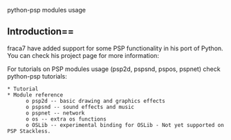 python-psp modules usage

## Introduction==

fraca7 have added support for some PSP functionality in his port of Python. You can check his project page for more information:

For tutorials on PSP modules usage (psp2d, pspsnd, pspos, pspnet) check python-psp tutorials:

    * Tutorial
    * Module reference
          o psp2d -- basic drawing and graphics effects
          o pspsnd -- sound effects and music
          o pspnet -- network
          o os -- extra os functions
          o OSLib -- experimental binding for OSLib - Not yet supported on PSP Stackless.